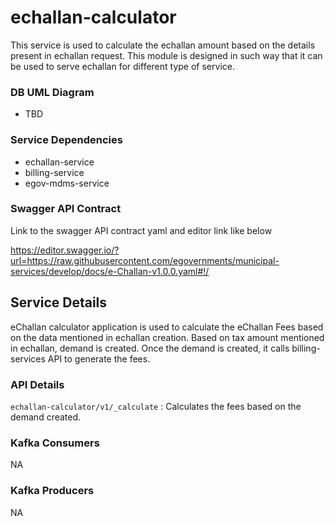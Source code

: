 # echallan-calculator

This service is used to calculate the echallan amount based on the details present in echallan request. This module is designed in such way that it can be used to serve echallan for different type of service. 

### DB UML Diagram

- TBD

### Service Dependencies

- echallan-service
- billing-service
- egov-mdms-service

### Swagger API Contract

Link to the swagger API contract yaml and editor link like below

https://editor.swagger.io/?url=https://raw.githubusercontent.com/egovernments/municipal-services/develop/docs/e-Challan-v1.0.0.yaml#!/


## Service Details

eChallan calculator application is used to calculate the eChallan Fees based on the data mentioned in echallan creation. Based on tax amount mentioned in echallan, demand is created.
Once the demand is created, it calls billing-services API to generate the fees.

### API Details

`echallan-calculator/v1/_calculate` : Calculates the fees based on the demand created.


### Kafka Consumers

NA

### Kafka Producers

NA